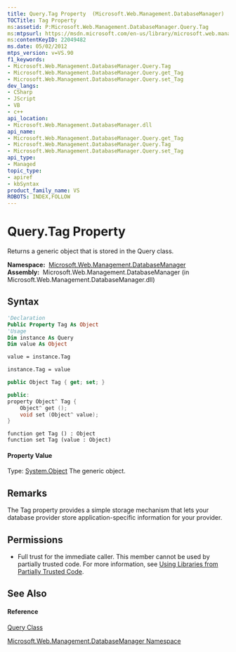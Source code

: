 ```yaml
---
title: Query.Tag Property  (Microsoft.Web.Management.DatabaseManager)
TOCTitle: Tag Property
ms:assetid: P:Microsoft.Web.Management.DatabaseManager.Query.Tag
ms:mtpsurl: https://msdn.microsoft.com/en-us/library/microsoft.web.management.databasemanager.query.tag(v=VS.90)
ms:contentKeyID: 22049482
ms.date: 05/02/2012
mtps_version: v=VS.90
f1_keywords:
- Microsoft.Web.Management.DatabaseManager.Query.Tag
- Microsoft.Web.Management.DatabaseManager.Query.get_Tag
- Microsoft.Web.Management.DatabaseManager.Query.set_Tag
dev_langs:
- CSharp
- JScript
- VB
- c++
api_location:
- Microsoft.Web.Management.DatabaseManager.dll
api_name:
- Microsoft.Web.Management.DatabaseManager.Query.get_Tag
- Microsoft.Web.Management.DatabaseManager.Query.Tag
- Microsoft.Web.Management.DatabaseManager.Query.set_Tag
api_type:
- Managed
topic_type:
- apiref
- kbSyntax
product_family_name: VS
ROBOTS: INDEX,FOLLOW
---
```


# Query.Tag Property

Returns a generic object that is stored in the Query class.

**Namespace:**  [Microsoft.Web.Management.DatabaseManager](microsoft-web-management-databasemanager-namespace.md)  
**Assembly:**  Microsoft.Web.Management.DatabaseManager (in Microsoft.Web.Management.DatabaseManager.dll)

## Syntax

``` vb
'Declaration
Public Property Tag As Object
'Usage
Dim instance As Query
Dim value As Object

value = instance.Tag

instance.Tag = value
```

``` csharp
public Object Tag { get; set; }
```

``` c++
public:
property Object^ Tag {
    Object^ get ();
    void set (Object^ value);
}
```

``` jscript
function get Tag () : Object
function set Tag (value : Object)
```

#### Property Value

Type: [System.Object](https://msdn.microsoft.com/en-us/library/e5kfa45b\(v=vs.90\))  
The generic object.  

## Remarks

The Tag property provides a simple storage mechanism that lets your database provider store application-specific information for your provider.

## Permissions

  - Full trust for the immediate caller. This member cannot be used by partially trusted code. For more information, see [Using Libraries from Partially Trusted Code](https://msdn.microsoft.com/en-us/library/8skskf63\(v=vs.90\)).

## See Also

#### Reference

[Query Class](query-class-microsoft-web-management-databasemanager.md)

[Microsoft.Web.Management.DatabaseManager Namespace](microsoft-web-management-databasemanager-namespace.md)

